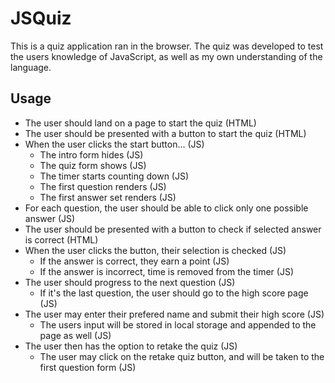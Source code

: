 # JSQuiz

This is a quiz application ran in the browser. The quiz was developed to test the users knowledge of JavaScript, as well as my own understanding of the language. 

## Usage
- The user should land on a page to start the quiz (HTML)
- The user should be presented with a button to start the quiz (HTML)
- When the user clicks the start button... (JS)
    - The intro form hides (JS)
    - The quiz form shows (JS)
    - The timer starts counting down (JS)
    - The first question renders (JS)
    - The first answer set renders (JS)
- For each question, the user should be able to click only one possible answer (JS)
- The user should be presented with a button to check if selected answer is correct (HTML)
- When the user clicks the button, their selection is checked (JS)
    - If the answer is correct, they earn a point (JS)
    - If the answer is incorrect, time is removed from the timer (JS)
- The user should progress to the next question (JS)
    - If it's the last question, the user should go to the high score page (JS)
- The user may enter their prefered name and submit their high score (JS)
    - The users input will be stored in local storage and appended to the page as well (JS)
- The user then has the option to retake the quiz (JS)
    - The user may click on the retake quiz button, and will be taken to the first question form (JS)